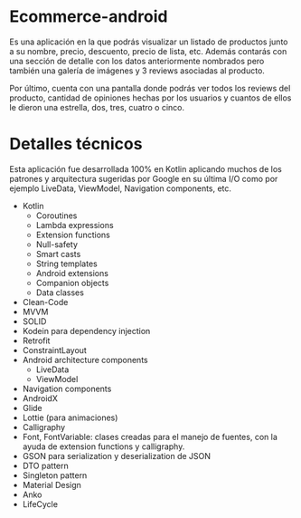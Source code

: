 # Ecommerce-android

Es una aplicación en la que podrás visualizar un listado de productos junto a su nombre, precio, descuento, precio de lista, etc.
Además contarás con una sección de detalle con los datos anteriormente nombrados pero también una galería de imágenes y 3 reviews asociadas al producto.

Por último, cuenta con una pantalla donde podrás ver todos los reviews del producto, cantidad de opiniones hechas por los usuarios y cuantos de ellos le dieron una estrella, dos, tres, cuatro o cinco.

# Detalles técnicos

Esta aplicación fue desarrollada 100% en Kotlin aplicando muchos de los patrones y arquitectura sugeridas por Google en su última I/O como por ejemplo LiveData, ViewModel, Navigation components, etc.
- Kotlin
  - Coroutines
  - Lambda expressions
  - Extension functions
  - Null-safety
  - Smart casts
  - String templates
  - Android extensions
  - Companion objects
  - Data classes
- Clean-Code
- MVVM
- SOLID
- Kodein para dependency injection
- Retrofit
- ConstraintLayout
- Android architecture components
  - LiveData
  - ViewModel
- Navigation components
- AndroidX
- Glide
- Lottie (para animaciones)
- Calligraphy
- Font, FontVariable: clases creadas para el manejo de fuentes, con la ayuda de extension functions y calligraphy.
- GSON para serialization y deserialization de JSON
- DTO pattern
- Singleton pattern
- Material Design
- Anko
- LifeCycle


